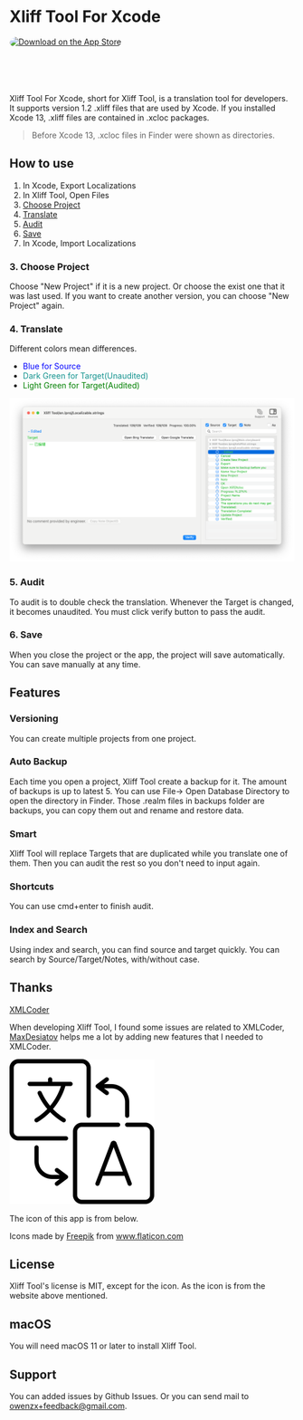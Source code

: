 # Xliff Tool For Xcode

<a href="https://apps.apple.com/cn/app/%E5%92%95%E5%94%A72/id1366583897?itsct=apps_box_badge&amp;itscg=30200" style="display: inline-block; overflow: hidden; border-top-left-radius: 13px; border-top-right-radius: 13px; border-bottom-right-radius: 13px; border-bottom-left-radius: 13px; width: 250px; height: 83px;"><img src="https://tools.applemediaservices.com/api/badges/download-on-the-app-store/black/en-us?size=250x83&amp;releaseDate=1558137600&h=21e91e0d36d8455e493367192374b6bd" alt="Download on the App Store" style="border-top-left-radius: 13px; border-top-right-radius: 13px; border-bottom-right-radius: 13px; border-bottom-left-radius: 13px; width: 250px; height: 83px;"></a>

Xliff Tool For Xcode, short for Xliff Tool, is a translation tool for developers. It supports version 1.2 .xliff files that are used by Xcode. If you installed Xcode 13, .xliff files are contained in .xcloc packages. 

> Before Xcode 13, .xcloc files in Finder were shown as directories.

## How to use
1. In Xcode, Export Localizations
2. In Xliff Tool, Open Files
3. [Choose Project](#ChooseProject)
4. [Translate](#Translate)
5. [Audit](#Audit)
6. [Save](#Save)
7. In Xcode, Import Localizations

### <span id="ChooseProject">3. Choose Project</span>
Choose "New Project" if it is a new project. Or choose the exist one that it was last used. If you want to create another version, you can choose "New Project" again.

### <span id="Translate">4. Translate</span>
Different colors mean differences.
* <font color=blue>Blue for Source</font>
* <font color=#13938F>Dark Green for Target(Unaudited)</font>
* <font color=green>Light Green for Target(Audited)</font>

![03 translate light-w1228](assets/03%20translate%20light.png)

### <span id="Audit">5. Audit</span>
To audit is to double check the translation. Whenever the Target is changed, it becomes unaudited. You must click verify button to pass the audit. 

### <span id="Save">6. Save</span>
When you close the project or the app, the project will save automatically. You can save manually at any time.

## Features
### Versioning
You can create multiple projects from one project.
### Auto Backup
Each time you open a project, Xliff Tool create a backup for it. The amount of backups is up to latest 5. You can use File-> Open Database Directory to open the directory in Finder. Those .realm files in backups folder are backups, you can copy them out and rename and restore data.
### Smart
Xliff Tool will replace Targets that are duplicated while you translate one of them. Then you can audit the rest so you don't need to input again.
### Shortcuts
You can use cmd+enter to finish audit.
### Index and Search
Using index and search, you can find source and target quickly. You can search by Source/Target/Notes, with/without case.

## Thanks

[XMLCoder](https://github.com/MaxDesiatov/XMLCoder)

When developing Xliff Tool, I found some issues are related to XMLCoder, [MaxDesiatov](https://github.com/MaxDesiatov) helps me a lot by adding new features that I needed to XMLCoder.

![app icon](xliff_tool_icon.png)

The icon of this app is from below.

Icons made by <a href="https://www.flaticon.com/authors/freepik" title="Freepik">Freepik</a> from <a href="https://www.flaticon.com/" title="Flaticon"> www.flaticon.com</a>

## License
Xliff Tool's license is MIT, except for the icon. As the icon is from the website above mentioned.

## macOS
You will need macOS 11 or later to install Xliff Tool.

## Support
You can added issues by Github Issues. Or you can send mail to owenzx+feedback@gmail.com.

